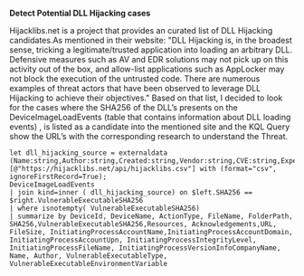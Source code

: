 **Detect Potential DLL Hijacking cases**

Hijacklibs.net is a project that provides an curated list of DLL Hijacking candidates.As mentioned in their website: "DLL Hijacking is, in the broadest sense, tricking a legitimate/trusted application into loading an arbitrary DLL. Defensive measures such as AV and EDR solutions may not pick up on this activity out of the box, and allow-list applications such as AppLocker may not block the execution of the untrusted code. There are numerous examples of threat actors that have been observed to leverage DLL Hijacking to achieve their objectives."
Based on that list, I decided to look for the cases where the SHA256 of the DLL’s presents on the DeviceImageLoadEvents (table that contains information about DLL loading events) , is listed as a candidate into the mentioned site and the KQL Query show the URL’s with the corresponding research to understand the Threat.
```
let dll_hijacking_source = externaldata
(Name:string,Author:string,Created:string,Vendor:string,CVE:string,ExpectedLocations:string,VulnerableExecutablePath:string,VulnerableExecutableType:string,VulnerableExecutableAutoElevated:string,VulnerableExecutablePrivilegeEscalation:string,VulnerableExecutableCondition:string,VulnerableExecutableSHA256:string,VulnerableExecutableEnvironmentVariable:string,Resources:string,Acknowledgements:string,URL:string)
[@"https://hijacklibs.net/api/hijacklibs.csv"] with (format="csv", ignoreFirstRecord=True);
DeviceImageLoadEvents
| join kind=inner ( dll_hijacking_source) on $left.SHA256 == $right.VulnerableExecutableSHA256
| where isnotempty( VulnerableExecutableSHA256)
| summarize by DeviceId, DeviceName, ActionType, FileName, FolderPath, SHA256,VulnerableExecutableSHA256,Resources, Acknowledgements,URL, FileSize, InitiatingProcessAccountName,InitiatingProcessAccountDomain, InitiatingProcessAccountUpn, InitiatingProcessIntegrityLevel, InitiatingProcessFileName, InitiatingProcessVersionInfoCompanyName, Name, Author, VulnerableExecutableType, VulnerableExecutableEnvironmentVariable
```
